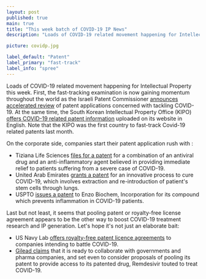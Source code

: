 ```yaml
---
layout: post
published: true
main: true
title: "This week batch of COVID-19 IP News"
description: "Loads of COVID-19 related movement happening for Intellectual Property this week."

picture: covidp.jpg

label_default: "Patent" 
label_primary: "fast-track"
label_info: "spree"
---
```

<!-- Main Container -->

Loads of COVID-19 related movement happening for Intellectual Property this week.
First, the fast-tracking examination is now gaining momentum throughout the world as the Israeli Patent Commissioner [announces accelerated review](https://en.globes.co.il/en/article-israel-fast-tracks-examinations-for-coronavirus-related-patent-applications-1001326674) of patent applications concerned with tackling COVID-19.
At the same time, the South Korean Intellectual Property Office (KIPO) [offers COVID-19 related patent information](http://www.koreaherald.com/view.php?ud=20200424000709) uploaded on its website in English. Note that the KIPO was the first country to fast-track Covid-19 related patents last month. 

On the corporate side, companies start their patent application rush with : 
* Tiziana Life Sciences [files for a patent](https://www.sharecast.com/news/aim-bulletin/tiziana-life-sciences-files-for-patent-on-potential-covid-19-therapy--7448061.html) for a combination of an antiviral drug and an anti-inflammatory agent believed in providing immediate relief to patients suffering from a severe case of COVID-19.
* United Arab Emirates [grants a patent](https://www.siasat.com/uae-develops-breakthrough-covid-19-leaders-congratulate-1882751/) for an innovative process to cure COVID-19, which involves extraction and re-introduction of patient's stem cells through lungs.
* USPTO [issues a patent](https://www.biospace.com/article/releases/enzo-announces-issuance-of-u-s-patent-for-methods-of-using-proprietary-compound-sk1-i-in-patients-exploring-options-for-development-as-a-potential-treatment-for-covid-19/) to Enzo Biochem, Incorporation for its compound which prevents inflammation in COVID-19 patients.

Last but not least, it seems that pooling patent or royalty-free license agreement appears to be the other way to boost COVID-19 treatment research and IP generation. Let's hope it's not just an elaborate bait: 
* US Navy Lab [offers royalty-free patent licence agreements](https://www.biospace.com/article/releases/enzo-announces-issuance-of-u-s-patent-for-methods-of-using-proprietary-compound-sk1-i-in-patients-exploring-options-for-development-as-a-potential-treatment-for-covid-19/) to companies intending to battle COVID-19.
* [Gilead claims](https://www.moneycontrol.com/news/companies-2/exclusive-gilead-says-open-to-collaborate-with-govts-drug-cos-to-make-remdesivir-globally-available-5210081.html) that it is ready to collaborate with governments and pharma companies, and set even to consider proposals of pooling its patent to provide access to its patented drug, Remdesivir touted to treat COVID-19.
<!--End Main Container -->
